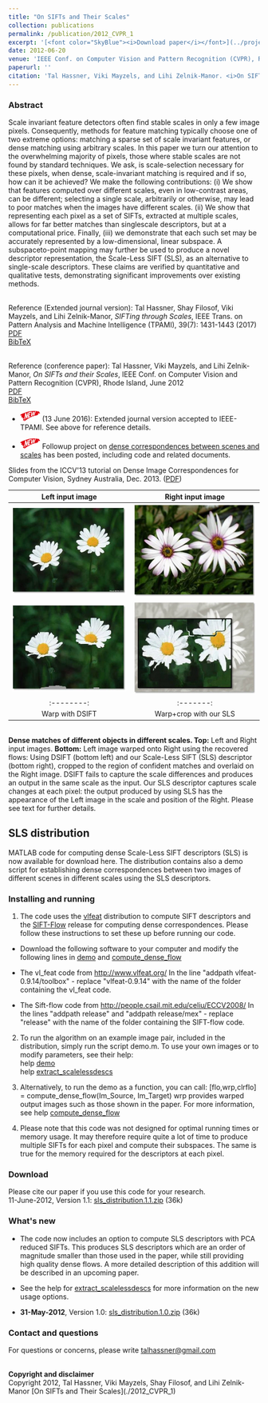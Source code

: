 ```yaml
---
title: "On SIFTs and Their Scales"
collection: publications
permalink: /publication/2012_CVPR_1
excerpt: '[<font color="SkyBlue"><i>Download paper</i></font>](../projects/siftscales/OnSiftsAndTheirScales-CVPR12.pdf)'
date: 2012-06-20
venue: 'IEEE Conf. on Computer Vision and Pattern Recognition (CVPR), Rhode Island'
paperurl: ''
citation: 'Tal Hassner, Viki Mayzels, and Lihi Zelnik-Manor. <i>On SIFTs and their Scales.</i> IEEE Conf. on Computer Vision and Pattern Recognition (CVPR), Rhode Island, 2012.'
---
```


### Abstract
Scale invariant feature detectors often find stable scales in only a few image pixels. Consequently, methods for feature matching typically choose one of two extreme options: matching a sparse set of scale invariant features, or dense matching using arbitrary scales. In this paper we turn our attention to the overwhelming majority of pixels, those where stable scales are not found by standard techniques. We ask, is scale-selection necessary for these pixels, when dense, scale-invariant matching is required and if so, how can it be achieved? We make the following contributions: (i) We show that features computed over different scales, even in low-contrast areas, can be different; selecting a single scale, arbitrarily or otherwise, may lead to poor matches when the images have different scales. (ii) We show that representing each pixel as a set of SIFTs, extracted at multiple scales, allows for far better matches than singlescale descriptors, but at a computational price. Finally, (iii) we demonstrate that each such set may be accurately represented by a low-dimensional, linear subspace. A subspaceto-point mapping may further be used to produce a novel descriptor representation, the Scale-Less SIFT (SLS), as an alternative to single-scale descriptors. These claims are verified by quantitative and qualitative tests, demonstrating significant improvements over existing methods.

<br/>Reference (Extended journal version): Tal Hassner, Shay Filosof, Viki Mayzels, and Lihi Zelnik-Manor, <i>SIFTing through Scales</i>, IEEE Trans. on Pattern Analysis and Machine Intelligence (TPAMI), 39(7): 1431-1443 (2017)
<br/>[PDF](../projects/siftscales/HassneretalTPAMI16.pdf)
<br/>[BibTeX](../projects/siftscales/BibTeXJournal.txt) 

<br/>Reference (conference paper): Tal Hassner, Viki Mayzels, and Lihi Zelnik-Manor, <i>On SIFTs and their Scales</i>, IEEE Conf. on Computer Vision and Pattern Recognition (CVPR), Rhode Island, June 2012
<br/>[PDF](../projects/siftscales/OnSiftsAndTheirScales-CVPR12.pdf)
<br/>[BibTeX](../projects/siftscales/BibTeX.tx)<br/>

- <img src='../images/New - Icon.jpg' width='40'> (13 June 2016): Extended journal version accepted to IEEE-TPAMI. See above for reference details. 

- <img src='../images/New - Icon.jpg' width='40'> Followup project on [dense correspondences between scenes and scales](./2016_TPAMI) has been posted, including code and related documents.

Slides from the ICCV'13 tutorial on Dense Image Correspondences for Computer Vision, Sydney Australia, Dec. 2013. ([PDF](../projects/siftscales/DenseCorrespondences_web.pdf))


| Left input image | Right input image | 
|:--------:|:-------:|
| <img src='../projects/siftscales/flowers_left.jpg'> | <img src='../projects/siftscales/flowers_right.jpg'>   | 
| <img src='../projects/siftscales/flowers_warp_dsift.jpg'> | <img src='../projects/siftscales/flowers_warp_sls.jpg'>   |
|:--------:|:-------:|
| Warp with DSIFT | Warp+crop with our SLS |

<br/>**Dense matches of different objects in different scales. Top:** Left and Right input images. **Bottom:** Left image warped onto Right using the recovered flows: Using DSIFT (bottom left) and our Scale-Less SIFT (SLS) descriptor (bottom right), cropped to the region of confident matches and overlaid on the Right image. DSIFT fails to capture the scale differences and produces an output in the same scale as the input. Our SLS descriptor captures scale changes at each pixel: the output produced by using SLS has the appearance of the Left image in the scale and position of the Right. Please see text for further details.

SLS distribution
------
MATLAB code for computing dense Scale-Less SIFT descriptors (SLS) is now available for download here. The distribution contains also a demo script for establishing dense correspondences between two images of different scenes in different scales using the SLS descriptors.

### Installing and running

  1. The code uses the [vlfeat](http://www.vlfeat.org/) distribution to compute SIFT descriptors and the [SIFT-Flow](http://people.csail.mit.edu/celiu/ECCV2008/) release for computing dense correspondences. Please follow these instructions to set these up before running our code.
  
  - Download the following software to your computer and modify the following lines in [demo](../projects/siftscales/demo.m) and [compute_dense_flow](../projects/siftscales/compute_dense_flow.m)
    
  - The vl_feat code from http://www.vlfeat.org/
In the line "addpath vlfeat-0.9.14/toolbox" - replace "vlfeat-0.9.14" with the name of the folder containing the vl_feat code.

  - The Sift-flow code from http://people.csail.mit.edu/celiu/ECCV2008/
In the lines "addpath release" and "addpath release/mex" - replace "release" with the name of the folder containing the SIFT-flow code.

  2. To run the algorithm on an example image pair, included in the distribution, simply run the script demo.m. To use your own images or to modify parameters, see their help:
  <br/>help [demo](../projects/siftscales/demo.m)
  <br/>help [extract_scalelessdescs](../projects/siftscales/extract_scalelessdescs)

  3. Alternatively, to run the demo as a function, you can call: 
\[flo,wrp,clrflo] = compute_dense_flow(Im_Source, Im_Target)
wrp provides warped output images such as those shown in the paper.
For more information, see help [compute_dense_flow](../projects/siftscales/compute_dense_flow.m)

  4. Please note that this code was not designed for optimal running times or memory usage. It may therefore require quite a lot of time to produce multiple SIFTs for each pixel and compute their subspaces. The same is true for the memory required for the descriptors at each pixel.
  
### Download
Please cite our paper if you use this code for your research.
<br/>11-June-2012, Version 1.1: [sls_distribution.1.1.zip](../projects/siftscales/sls_distribution.1.1.zip) (36k)

### What's new
- The code now includes an option to compute SLS descriptors with PCA reduced SIFTs. This produces SLS descriptors which are an order of magnitude smaller than those used in the paper, while still providing high quality dense flows. A more detailed description of this addition will be described in an upcoming paper.

- See the help for [extract_scalelessdescs](../projects/siftscales/extract_scalelessdescs) for more information on the new usage options.

- <b>31-May-2012</b>, Version 1.0: [sls_distribution.1.0.zip](../projects/siftscales/sls_distribution.1.0.zip) (36k)

### Contact and questions
For questions or concerns, please write talhassner@gmail.com

<br/>
<b>Copyright and disclaimer</b>
<br/>Copyright 2012, Tal Hassner, Viki Mayzels, Shay Filosof, and Lihi Zelnik-Manor
[On SIFTs and Their Scales](./2012_CVPR_1)
